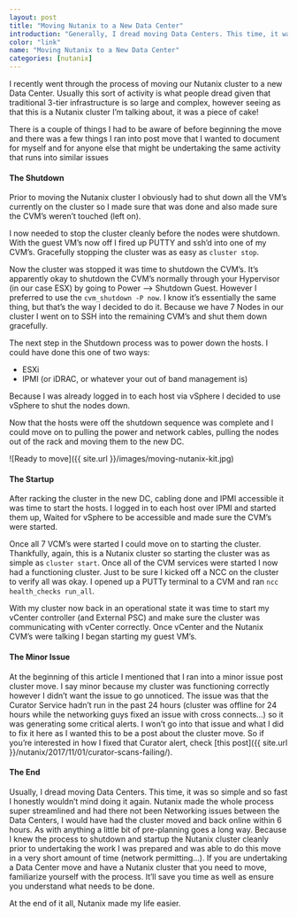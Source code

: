 ```yaml
---
layout: post
title: "Moving Nutanix to a New Data Center"
introduction: "Generally, I dread moving Data Centers. This time, it was so simple and so fast I honestly wouldn’t mind doing it again."
color: "link"
name: "Moving Nutanix to a New Data Center"
categories: [nutanix]
---
```


I recently went through the process of moving our Nutanix cluster to a new Data Center. Usually this sort of activity is what people dread given that traditional 3-tier infrastructure is so large and complex, however seeing as that this is a Nutanix cluster I’m talking about, it was a piece of cake!

There is a couple of things I had to be aware of before beginning the move and there was a few things I ran into post move that I wanted to document for myself and for anyone else that might be undertaking the same activity that runs into similar issues


#### The Shutdown
Prior to moving the Nutanix cluster I obviously had to shut down all the VM’s currently on the cluster so I made sure that was done and also made sure the CVM’s weren’t touched (left on).

I now needed to stop the cluster cleanly before the nodes were shutdown. With the guest VM’s now off I fired up PUTTY and ssh’d into one of my CVM’s. Gracefully stopping the cluster was as easy as `cluster stop`.

Now the cluster was stopped it was time to shutdown the CVM’s. It’s apparently okay to shutdown the CVM’s normally through your Hypervisor (in our case ESX) by going to Power –> Shutdown Guest. However I preferred to use the `cvm_shutdown -P now`. I know it’s essentially the same thing, but that’s the way I decided to do it. Because we have 7 Nodes in our cluster I went on to SSH into the remaining CVM’s and shut them down gracefully.

The next step in the Shutdown process was to power down the hosts. I could have done this one of two ways:

* ESXi
* IPMI (or iDRAC, or whatever your out of band management is)

Because I was already logged in to each host via vSphere I decided to use vSphere to shut the nodes down.

Now that the hosts were off the shutdown sequence was complete and I could move on to pulling the power and network cables, pulling the nodes out of the rack and moving them to the new DC.

![Ready to move]({{ site.url }}/images/moving-nutanix-kit.jpg) 


#### The Startup
After racking the cluster in the new DC, cabling done and IPMI accessible it was time to start the hosts.
I logged in to each host over IPMI and started them up, Waited for vSphere to be accessible and made sure the CVM’s were started.

Once all 7 VCM’s were started I could move on to starting the cluster. Thankfully, again, this is a Nutanix cluster so starting the cluster was as simple as `cluster start`. Once all of the CVM services were started I now had a functioning cluster. Just to be sure I kicked off a NCC on the cluster to verify all was okay. I opened up a PUTTy terminal to a CVM and ran `ncc health_checks run_all`.

With my cluster now back in an operational state it was time to start my vCenter controller (and External PSC) and make sure the cluster was communicating with vCenter correctly. Once vCenter and the Nutanix CVM’s were talking I began starting my guest VM’s.


#### The Minor Issue
At the beginning of this article I mentioned that I ran into a minor issue post cluster move. I say minor because my cluster was functioning correctly however I didn’t want the issue to go unnoticed. The issue was that the Curator Service hadn’t run in the past 24 hours (cluster was offline for 24 hours while the networking guys fixed an issue with cross connects…) so it was generating some critical alerts. I won’t go into that issue and what I did to fix it here as I wanted this to be a post about the cluster move. So if you’re interested in how I fixed that Curator alert, check [this post]({{ site.url }}/nutanix/2017/11/01/curator-scans-failing/).


#### The End
Usually, I dread moving Data Centers. This time, it was so simple and so fast I honestly wouldn’t mind doing it again. Nutanix made the whole process super streamlined and had there not been Networking issues between the Data Centers, I would have had the cluster moved and back online within 6 hours. As with anything a little bit of pre-planning goes a long way. Because I knew the process to shutdown and startup the Nutanix cluster cleanly prior to undertaking the work I was prepared and was able to do this move in a very short amount of time (network permitting…). If you are undertaking a Data Center move and have a Nutanix cluster that you need to move, familiarize yourself with the process. It’ll save you time as well as ensure you understand what needs to be done.

At the end of it all, Nutanix made my life easier.

